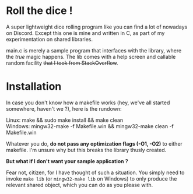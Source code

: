 # Roll the dice !

A super lightweight dice rolling program like you can find a lot of nowadays on Discord. Except this one is mine and written in C, as part of my experimentation on shared libraries.

main.c is merely a sample program that interfaces with the library, where the *true* magic happens. The lib comes with a help screen and callable random facility ~~that I took from StackOverflow~~.

# Installation

In case you don't know how a makefile works (hey, we've all started somewhere, haven't we ?), here is the rundown:

Linux: make && sudo make install && make clean  
Windows: mingw32-make -f Makefile.win && mingw32-make clean -f Makefile.win

Whatever you do, **do not pass any optimization flags (-O1, -O2)** to either makefile. I'm unsure why but this breaks the library thusly created.

**But what if I don't want your sample application ?**

Fear not, citizen, for I have thought of such a situation. You simply need to invoke `make lib` (or `mingw32-make lib` on Windows) to only produce the relevant shared object, which you can do as you please with.